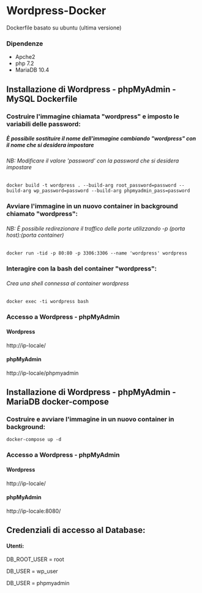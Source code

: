 # Wordpress-Docker

Dockerfile basato su ubuntu (ultima versione)

### Dipendenze

- Apche2
- php 7.2
- MariaDB 10.4

## Installazione di Wordpress - phpMyAdmin - MySQL Dockerfile

### Costruire l'immagine chiamata "wordpress" e imposto le variabili delle password:
##### È possibile sostituire il nome dell'immagine cambiando "wordpress" con il nome che si desidera impostare
###### NB: Modificare il valore 'password' con la password che si desidera impostare
```docker build -t wordpress . --build-arg root_password=password --build-arg wp_password=password --build-arg phpmyadmin_pass=password```


### Avviare l'immagine in un nuovo container in background chiamato "wordpress": 
###### NB: È possibile redirezionare il traffico delle porte utilizzando -p (porta host):(porta container)
```docker run -tid -p 80:80 -p 3306:3306 --name 'wordpress' wordpress```


### Interagire con la bash del container "wordpress":
###### Crea una shell connessa al container wordpress
```docker exec -ti wordpress bash```

### Accesso a Wordpress - phpMyAdmin

#### Wordpress

http://ip-locale/

#### phpMyAdmin

http://ip-locale/phpmyadmin


## Installazione di Wordpress - phpMyAdmin - MariaDB docker-compose

### Costruire e avviare l'immagine in un nuovo container in background:

```docker-compose up -d```

 
### Accesso a Wordpress - phpMyAdmin

#### Wordpress

http://ip-locale/

#### phpMyAdmin

http://ip-locale:8080/



## Credenziali di accesso al Database:

#### Utenti:

DB_ROOT_USER = root

DB_USER = wp_user

DB_USER = phpmyadmin
